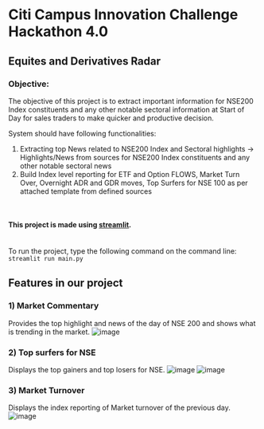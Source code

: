 # Citi Campus Innovation Challenge Hackathon 4.0

## Equites and Derivatives Radar

### Objective:

The objective of this project is to extract important information for NSE200 Index constituents and any other notable sectoral information at Start of Day for sales traders to make quicker and productive decision.

System should have following functionalities:

1. Extracting top News related to NSE200 Index and Sectoral highlights -> Highlights/News from sources for NSE200 Index constituents and any other notable sectoral news
2. Build Index level reporting for ETF and Option FLOWS, Market Turn Over, Overnight ADR and GDR moves, Top Surfers for NSE 100 as per attached template from defined sources 
<br />

#### This project is made using [streamlit](https://streamlit.io/).
<br/>To run the project, type the following command on the command line:
```streamlit run main.py```

## Features in our project

### 1) Market Commentary
Provides the top highlight and news of the day of NSE 200 and shows what is trending in the market.
![image](https://user-images.githubusercontent.com/78756272/210085875-6f5fbbaf-3dfa-4dbb-b077-6a7b009dc26e.png)

### 2) Top surfers for NSE
Displays the top gainers and top losers for NSE.
![image](https://user-images.githubusercontent.com/78756272/210130319-53ee91a6-a709-4a0e-b29a-df92150531ee.png)
![image](https://user-images.githubusercontent.com/78756272/210130327-09b50d4e-45e8-44da-b5ae-684ed4c17477.png)


### 3) Market Turnover 
Displays the index reporting of Market turnover of the previous day.
![image](https://user-images.githubusercontent.com/78756272/210130270-b57dad24-35a9-444f-9cf8-7c6adaadb71c.png)


